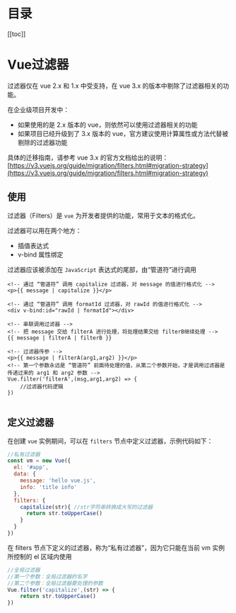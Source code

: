 # 目录

[[toc]]

# Vue过滤器

过滤器仅在 vue 2.x 和 1.x 中受支持，在 vue 3.x 的版本中剔除了过滤器相关的功能。 

在企业级项目开发中： 

- 如果使用的是 2.x 版本的 vue，则依然可以使用过滤器相关的功能 
- 如果项目已经升级到了 3.x 版本的 vue，官方建议使用计算属性或方法代替被剔除的过滤器功能

具体的迁移指南，请参考 vue 3.x 的官方文档给出的说明： [https://v3.vuejs.org/guide/migration/filters.html#migration-strategy](https://v3.vuejs.org/guide/migration/filters.html#migration-strategy)

## 使用

过滤器（Filters）是 `vue` 为开发者提供的功能，常用于文本的格式化。

过滤器可以用在两个地方：

- 插值表达式
- v-bind 属性绑定

过滤器应该被添加在 `JavaScript` 表达式的尾部，由“管道符”进行调用

```vue
<!-- 通过 “管道符” 调用 capitalize 过滤器，对 message 的值进行格式化 -->
<p>{{ message | capitalize }}</p>

<!-- 通过 “管道符” 调用 formatId 过滤器，对 rawId 的值进行格式化 -->
<div v-bind:id="rawId | formatId"></div>

<!-- 串联调用过滤器 -->
<!-- 把 message 交给 filterA 进行处理，将处理结果交给 filterB继续处理 -->
{{ message | filterA | filterB }}

<!-- 过滤器传参 -->
<p>{{ message | filterA(arg1,arg2) }}</p>
<!-- 第一个参数永远是 “管道符” 前面待处理的值，从第二个参数开始，才是调用过滤器是传递过来的 arg1 和 arg2 参数 -->
Vue.filter('filterA',(msg,arg1,arg2) => {
	//过滤器代码逻辑
})
 
```
## 定义过滤器
在创建 `vue` 实例期间，可以在 `filters` 节点中定义过滤器，示例代码如下：
```javascript
//私有过滤器
const vm = new Vue({
  el: '#app',
  data: {
    message: 'hello vue.js',
    info: 'title info'
  },
  filters: {
    capitalize(str){ //str字符串转换成大写的过滤器
      return str.toUpperCase()
    }
  }
})
```
在 filters 节点下定义的过滤器，称为“私有过滤器”，因为它只能在当前 vm 实例所控制的 el 区域内使用
```javascript
//全局过滤器
//第一个参数：全局过滤器的名字
//第二个参数：全局过滤器要处理的参数
Vue.filter('capitalize',(str) => {
    return str.toUpperCase()
})
```
